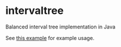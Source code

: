 # intervaltree
Balanced interval tree implementation in Java

See [this example](https://github.com/johnmu/intervaltree/blob/master/src/test/java/com/bina/intervaltree/SimpleInterval1DTest.java#L67) for example usage. 
